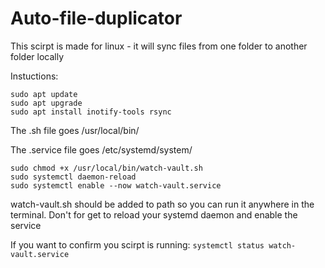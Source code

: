 # Auto-file-duplicator
This scirpt is made for linux - it will sync files from one folder to another folder locally



Instuctions:



```
sudo apt update
sudo apt upgrade
sudo apt install inotify-tools rsync
```

The .sh file goes /usr/local/bin/ 

The .service file goes /etc/systemd/system/

```
sudo chmod +x /usr/local/bin/watch-vault.sh
sudo systemctl daemon-reload
sudo systemctl enable --now watch-vault.service
```

watch-vault.sh should be added to path so you can run it anywhere in the terminal. Don't for get to reload your systemd daemon and enable the service

If you want to confirm you scirpt is running:
`systemctl status watch-vault.service`
